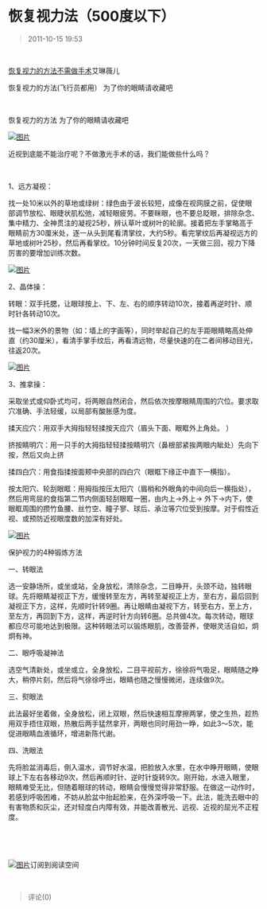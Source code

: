 # 恢复视力法（500度以下）
> 2011-10-15 19:53


­

[恢复视力的方法不需做手术](http://user.qzone.qq.com/79959712/blog/1286616183)艾琳薇儿­

恢复视力的方法(飞行员都用） 为了你的眼睛请收藏吧­

­

恢复视力的方法 为了你的眼睛请收藏吧­

[](http://ks.cn.yahoo.com/question/1310022500145_2.html)[![图片](https://pan.4a1801.life/d/Onedrive-4A1801/%E4%B8%AA%E4%BA%BA%E5%BB%BA%E7%AB%99/public/Qzone_wyf/Blogs/images/E5307A02.webp)](https://pan.4a1801.life/d/Onedrive-4A1801/%E4%B8%AA%E4%BA%BA%E5%BB%BA%E7%AB%99/public/Qzone_wyf/Blogs/images/E5307A02.webp)­

近视到底能不能治疗呢？不做激光手术的话，我们能做些什么吗？­

­

1、远方凝视：­

找一处10米以外的草地或绿树：绿色由于波长较短，成像在视网膜之前，促使眼部调节放松、眼睫状肌松弛，减轻眼疲劳。不要眯眼，也不要总眨眼，排除杂念、集中精力、全神贯注的凝视25秒，辨认草叶或树叶的轮廓。接着把左手掌略高于眼睛前方30厘米处，逐一从头到尾看清掌纹，大约5秒。看完掌纹后再凝视远方的草地或树叶25秒，然后再看掌纹。10分钟时间反复20次，一天做三回，视力下降厉害的要增加训练次数。­

[](http://ks.cn.yahoo.com/question/1310022500145_3.html)[![图片](https://pan.4a1801.life/d/Onedrive-4A1801/%E4%B8%AA%E4%BA%BA%E5%BB%BA%E7%AB%99/public/Qzone_wyf/Blogs/images/54559C64.webp)](https://pan.4a1801.life/d/Onedrive-4A1801/%E4%B8%AA%E4%BA%BA%E5%BB%BA%E7%AB%99/public/Qzone_wyf/Blogs/images/54559C64.webp)­

2、晶体操：­

转眼：双手托腮，让眼球按上、下、左、右的顺序转动10次，接着再逆时针、顺时针各转动10次。­

找一幅3米外的景物（如：墙上的字画等），同时举起自己的左手距眼睛略高处伸直（约30厘米），看清手掌手纹后，再看清远物，尽量快速的在二者间移动目光，往返20次。­

[](http://ks.cn.yahoo.com/question/1310022500145_4.html)[![图片](https://pan.4a1801.life/d/Onedrive-4A1801/%E4%B8%AA%E4%BA%BA%E5%BB%BA%E7%AB%99/public/Qzone_wyf/Blogs/images/A925B7F5.webp)](https://pan.4a1801.life/d/Onedrive-4A1801/%E4%B8%AA%E4%BA%BA%E5%BB%BA%E7%AB%99/public/Qzone_wyf/Blogs/images/A925B7F5.webp)­

3、推拿操：­

采取坐式或仰卧式均可，将两眼自然闭合，然后依次按摩眼睛周围的穴位。要求取穴准确、手法轻缓，以局部有酸胀感为度。­

揉天应穴：用双手大拇指轻轻揉按天应穴（眉头下面、眼眶外上角处。 ）­

挤按睛明穴：用一只手的大拇指轻轻揉按睛明穴（鼻根部紧挨两眼内眦处）先向下按，然后又向上挤­

揉四白穴：用食指揉按面颊中央部的四白穴（眼眶下缘正中直下一横指）。­

按太阳穴、轮刮眼眶：用拇指按压太阳穴（眉梢和外眼角的中间向后一横指处），然后用弯屈的食指第二节内侧面轻刮眼眶一圈，由内上->外上-> 外下->内下，使眼眶周围的攒竹鱼腰、丝竹空、瞳子寥、球后、承泣等穴位受到按摩。对于假性近视、或预防近视眼度数的加深有好处。­

[](http://ks.cn.yahoo.com/question/1310022400643.html)[![图片](https://pan.4a1801.life/d/Onedrive-4A1801/%E4%B8%AA%E4%BA%BA%E5%BB%BA%E7%AB%99/public/Qzone_wyf/Blogs/images/39D57BAD.webp)](https://pan.4a1801.life/d/Onedrive-4A1801/%E4%B8%AA%E4%BA%BA%E5%BB%BA%E7%AB%99/public/Qzone_wyf/Blogs/images/39D57BAD.webp)­

保护视力的4种锻炼方法­

一、转眼法­

选一安静场所，或坐或站，全身放松，清除杂念，二目睁开，头颈不动，独转眼球。先将眼睛凝视正下方，缓慢转至左方，再转至凝视正上方，至右方，最后回到凝视正下方，这样，先顺时针转9圈。再让眼睛由凝视下方，转至右方，至上方，至左方，再回到下方，这样，再逆时针方向转6圈。总共做4次。每次转动，眼球都应尽可能地达到极限。这种转眼法可以锻炼眼肌，改善营养，使眼灵活自如，炯炯有神。­

二、眼呼吸凝神法­

选空气清新处，或坐或立，全身放松，二目平视前方，徐徐将气吸足，眼睛随之睁大，稍停片刻，然后将气徐徐呼出，眼睛也随之慢慢微闭，连续做9次。­

三、熨眼法­

此法最好坐着做，全身放松，闭上双眼，然后快速相互摩擦两掌，使之生热，趁热用双手捂住双眼，热散后两手猛然拿开，两眼也同时用劲一睁，如此3～5次，能促进眼睛血液循环，增进新陈代谢。­

四、洗眼法­

先将脸盆消毒后，倒入温水，调节好水温，把脸放入水里，在水中睁开眼睛，使眼球上下左右各移动9次，然后再顺时针、逆时针旋转9次。刚开始，水进入眼里，眼睛难受无比，但随着眼球的转动，眼睛会慢慢觉得非常舒服。在做这一动作时，若感到呼吸困难，不妨从脸盆中抬起脸来，在外深呼吸一下。此法，能洗去眼中的有害物质和灰尘，还对轻度白内障有效，并能改善散光、远视、近视的屈光不正程度。­

­

­

[](http://mail.qq.com/cgi-bin/loginpage?delegate_url=%2Fcgi-bin%2Fframe_html%3Ftarget%3Dreader%26param%3Dt%25253Drss_list%252526s%25253Dfeed%252526classtype%25253Donefeed%252526feed%25253D2_-732178123%252526locate%25253D2_-732178123_161)[![图片](https://pan.4a1801.life/d/Onedrive-4A1801/%E4%B8%AA%E4%BA%BA%E5%BB%BA%E7%AB%99/public/Qzone_wyf/Blogs/images/B5F4ED81.gif)](https://pan.4a1801.life/d/Onedrive-4A1801/%E4%B8%AA%E4%BA%BA%E5%BB%BA%E7%AB%99/public/Qzone_wyf/Blogs/images/B5F4ED81.gif)订阅到阅读空间­

­
> 评论(0)

